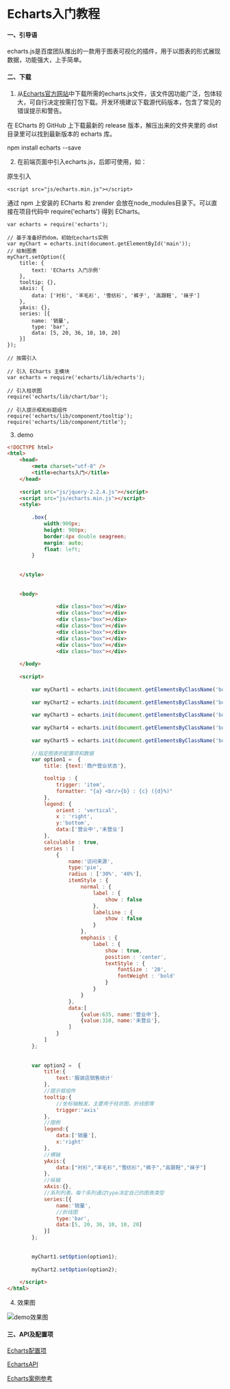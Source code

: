 <!--
 * @Author: guoxinggang<guoxinggang@gsaxns.com>
 * @Version: 1.0
 * @Date: 2019-09-11 14:49:18
 * @LastEditTime: 2020-03-07 18:32:42
 * @Description: 
 -->
# Echarts入门教程

#### 一、引导语

echarts.js是百度团队推出的一款用于图表可视化的插件，用于以图表的形式展现数据，功能强大，上手简单。

#### 二、下载

1. 从[Echarts官方网站](https://www.echartsjs.com/zh/index.html)中下载所需的echarts.js文件，该文件因功能广泛，包体较大，可自行决定按需打包下载。开发环境建议下载源代码版本，包含了常见的错误提示和警告。

在 ECharts 的 GitHub 上下载最新的 release 版本，解压出来的文件夹里的 dist 目录里可以找到最新版本的 echarts 库。

npm install echarts --save

2. 在前端页面中引入echarts.js，后即可使用，如：

原生引入
```
<script src="js/echarts.min.js"></script>
```

通过 npm 上安装的 ECharts 和 zrender 会放在node_modules目录下。可以直接在项目代码中 require('echarts') 得到 ECharts。
```
var echarts = require('echarts');

// 基于准备好的dom，初始化echarts实例
var myChart = echarts.init(document.getElementById('main'));
// 绘制图表
myChart.setOption({
    title: {
        text: 'ECharts 入门示例'
    },
    tooltip: {},
    xAxis: {
        data: ['衬衫', '羊毛衫', '雪纺衫', '裤子', '高跟鞋', '袜子']
    },
    yAxis: {},
    series: [{
        name: '销量',
        type: 'bar',
        data: [5, 20, 36, 10, 10, 20]
    }]
});

// 按需引入

// 引入 ECharts 主模块
var echarts = require('echarts/lib/echarts');

// 引入柱状图
require('echarts/lib/chart/bar');

// 引入提示框和标题组件
require('echarts/lib/component/tooltip');
require('echarts/lib/component/title');
```

3. demo

```html
<!DOCTYPE html>
<html>
    <head>
        <meta charset="utf-8" />
        <title>echarts入门</title>
    </head>
    
    <script src="js/jquery-2.2.4.js"></script>
    <script src="js/echarts.min.js"></script>
    <style>
        
        .box{
            width:900px;
            height: 900px;
            border:4px double seagreen;
            margin: auto;
            float: left;
        }
        
        
    </style>
    
    
    <body>
            
                <div class="box"></div>
                <div class="box"></div>
                <div class="box"></div>
                <div class="box"></div>
                <div class="box"></div>
                <div class="box"></div>
                <div class="box"></div>
                <div class="box"></div>
        
    </body>
    
    <script>
        
        var myChart1 = echarts.init(document.getElementsByClassName('box')[0]);
        
        var myChart2 = echarts.init(document.getElementsByClassName('box')[1]);
        
        var myChart3 = echarts.init(document.getElementsByClassName('box')[2]);
        
        var myChart4 = echarts.init(document.getElementsByClassName('box')[3]);
        
        var myChart5 = echarts.init(document.getElementsByClassName('box')[4]);
        
        //指定图表的配置项和数据
        var option1 =  {
            title: {text:'商户营业状态'},

            tooltip : {
                trigger: 'item',
                formatter: "{a} <br/>{b} : {c} ({d}%)"
            },
            legend: {
                orient : 'vertical',
                x : 'right',
                y:'bottom',
                data:['营业中','未营业']
            },
            calculable : true,
            series : [
                {
                    name:'访问来源',
                    type:'pie',
                    radius : ['30%', '40%'],
                    itemStyle : {
                        normal : {
                            label : {
                                show : false
                            },
                            labelLine : {
                                show : false
                            }
                        },
                        emphasis : {
                            label : {
                                show : true,
                                position : 'center',
                                textStyle : {
                                    fontSize : '20',
                                    fontWeight : 'bold'
                                }
                            }
                        }
                    },
                    data:[
                        {value:635, name:'营业中'},
                        {value:310, name:'未营业'},
                    ]
                }
            ]
        };
                            
        
        var option2 =  {
            title:{
                text:'服装店销售统计'
            },
            //提示框组件
            tooltip:{
                //坐标轴触发，主要用于柱状图，折线图等
                trigger:'axis'
            },
            //图例
            legend:{
                data:['销量'],
                x:'right'
            },
            //横轴
            yAxis:{
                data:["衬衫","羊毛衫","雪纺衫","裤子","高跟鞋","袜子"]
            },
            //纵轴
            xAxis:{},
            //系列列表。每个系列通过type决定自己的图表类型
            series:[{
                name:'销量',
                //折线图
                type:'bar',
                data:[5, 20, 36, 10, 10, 20]
            }]
        };
        
        
        myChart1.setOption(option1);
        
        myChart2.setOption(option2);
        
    </script>
</html>
```

4. 效果图

![demo效果图](https://img2018.cnblogs.com/blog/1157406/201906/1157406-20190611101415483-966217337.png)

#### 三、API及配置项

[Echarts配置项](https://www.echartsjs.com/zh/option.html#title)

[EchartsAPI](https://echarts.apache.org/zh/api.html#echarts)

[Echarts案例参考](https://www.echartsjs.com/examples/zh/index.html)


